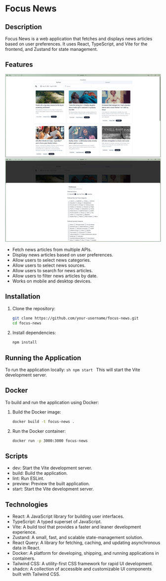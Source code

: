 # Focus News

## Description
Focus News is a web application that fetches and displays news articles based on user preferences. It uses React, TypeScript, and Vite for the frontend, and Zustand for state management.

## Features
![Home Screen](./screenshots/main-screen.png)
![User Preferences](./screenshots/preference-screen.png)
- Fetch news articles from multiple APIs.
- Display news articles based on user preferences.
- Allow users to select news categories.
- Allow users to select news sources.
- Allow users to search for news articles.
- Allow users to filter news articles by date.
- Works on mobile and desktop devices.

## Installation

1. Clone the repository:
    ```sh
    git clone https://github.com/your-username/focus-news.git
    cd focus-news
    ```

2. Install dependencies:
    ```sh
    npm install
    ```

## Running the Application

To run the application locally:
    ```sh
    npm start
    ```
This will start the Vite development server.

## Docker
To build and run the application using Docker:

1. Build the Docker image:  
    ```sh
    docker build -t focus-news .
    ```

2. Run the Docker container:
    ```sh
    docker run -p 3000:3000 focus-news
    ```

## Scripts
- dev: Start the Vite development server.
- build: Build the application.
- lint: Run ESLint.
- preview: Preview the built application.
- start: Start the Vite development server.

## Technologies
- React: A JavaScript library for building user interfaces.
- TypeScript: A typed superset of JavaScript.
- Vite: A build tool that provides a faster and leaner development experience.
- Zustand: A small, fast, and scalable state-management solution.
- React Query: A library for fetching, caching, and updating asynchronous data in React.
- Docker: A platform for developing, shipping, and running applications in containers.
- Tailwind CSS: A utility-first CSS framework for rapid UI development.
- shadcn: A collection of accessible and customizable UI components built with Tailwind CSS.